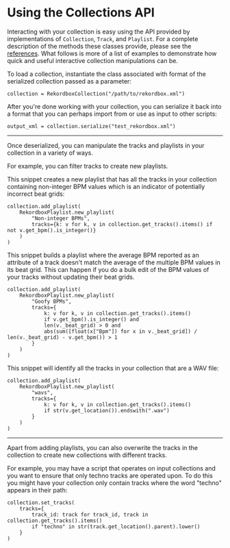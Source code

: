 # Using the Collections API


Interacting with your collection is easy using the API provided by implementations of `Collection`, `Track`, and `Playlist`.
For a complete description of the methods these classes provide, please see the [references](../../reference/collection/index.md).
What follows is more of a list of examples to demonstrate how quick and useful interactive collection manipulations can be. 

To load a collection, instantiate the class associated with format of the serialized collection passed as a parameter:

```
collection = RekordboxCollection("/path/to/rekordbox.xml")
```

After you're done working with your collection, you can serialize it back into a format that you can perhaps import from or use as input to other scripts:

```
output_xml = collection.serialize("test_rekordbox.xml")
```

---

Once deserialized, you can manipulate the tracks and playlists in your collection in a variety of ways.

For example, you can filter tracks to create new playlists.

This snippet creates a new playlist that has all the tracks in your collection containing non-integer BPM values which is an indicator of potentially incorrect beat grids:
```
collection.add_playlist(
    RekordboxPlaylist.new_playlist(
        "Non-integer BPMs",
        tracks={k: v for k, v in collection.get_tracks().items() if not v.get_bpm().is_integer()}
    )
)
```

This snippet builds a playlist where the average BPM reported as an attribute of a track doesn't match the average of the multiple BPM values in its beat grid. This can happen if you do a bulk edit of the BPM values of your tracks without updating their beat grids.

```
collection.add_playlist(
    RekordboxPlaylist.new_playlist(
        "Goofy BPMs",
        tracks={
            k: v for k, v in collection.get_tracks().items()
            if v.get_bpm().is_integer() and
            len(v._beat_grid) > 0 and
            abs(sum([float(x["Bpm"]) for x in v._beat_grid]) / len(v._beat_grid) - v.get_bpm()) > 1
        }
    )
)
```

This snippet will identify all the tracks in your collection that are a WAV file:

```
collection.add_playlist(
    RekordboxPlaylist.new_playlist(
        "wavs",
        tracks={
            k: v for k, v in collection.get_tracks().items()
            if str(v.get_location()).endswith(".wav")
        }
    )
)
```

---

Apart from adding playlists, you can also overwrite the tracks in the collection to create new collections with different tracks.

For example, you may have a script that operates on input collections and you want to ensure that only techno tracks are operated upon. To do this you might have your collection only contain tracks where the word "techno" appears in their path:

```
collection.set_tracks(
    tracks={
        track_id: track for track_id, track in collection.get_tracks().items()
        if "techno" in str(track.get_location().parent).lower()
    }
)
```
